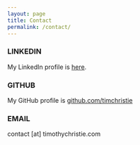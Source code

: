 ```yaml
---
layout: page
title: Contact
permalink: /contact/
---
```


### LINKEDIN

My LinkedIn profile is [here](https://www.linkedin.com/in/tim-christie-96700b9a/).

### GITHUB

My GitHub profile is [github.com/timchristie](https://github.com/timchristie)

### EMAIL

contact [at] timothychristie.com

